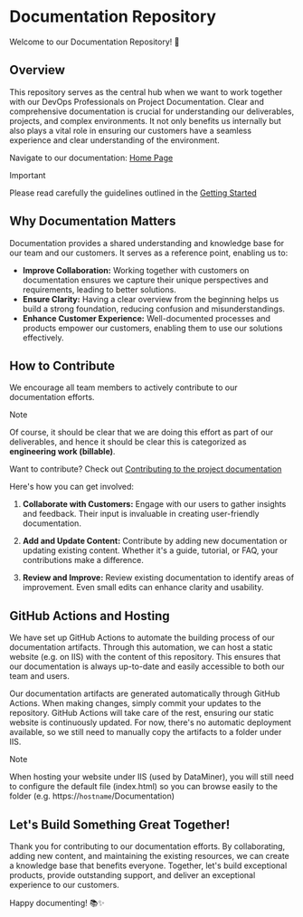 # Documentation Repository

Welcome to our Documentation Repository! 🚀

## Overview

This repository serves as the central hub when we want to work together with our DevOps Professionals on Project Documentation. Clear and comprehensive documentation is crucial for understanding our deliverables, projects, and complex environments. It not only benefits us internally but also plays a vital role in ensuring our customers have a seamless experience and clear understanding of the environment.

Navigate to our documentation: [Home Page](index.md)

> [!IMPORTANT]
> Please read carefully the guidelines outlined in the [Getting Started](xref:gettingstarted)

## Why Documentation Matters

Documentation provides a shared understanding and knowledge base for our team and our customers. It serves as a reference point, enabling us to:

- **Improve Collaboration:** Working together with customers on documentation ensures we capture their unique perspectives and requirements, leading to better solutions.
- **Ensure Clarity:** Having a clear overview from the beginning helps us build a strong foundation, reducing confusion and misunderstandings.
- **Enhance Customer Experience:** Well-documented processes and products empower our customers, enabling them to use our solutions effectively.

## How to Contribute

We encourage all team members to actively contribute to our documentation efforts. 

> [!NOTE]
> Of course, it should be clear that we are doing this effort as part of our deliverables, and hence it should be clear this is categorized as **engineering work (billable)**.

Want to contribute? Check out [Contributing to the project documentation](xref:contributing)

 Here's how you can get involved:

1. **Collaborate with Customers:** Engage with our users to gather insights and feedback. Their input is invaluable in creating user-friendly documentation.

2. **Add and Update Content:** Contribute by adding new documentation or updating existing content. Whether it's a guide, tutorial, or FAQ, your contributions make a difference.

3. **Review and Improve:** Review existing documentation to identify areas of improvement. Even small edits can enhance clarity and usability.

## GitHub Actions and Hosting

We have set up GitHub Actions to automate the building process of our documentation artifacts. Through this automation, we can host a static website (e.g. on IIS) with the content of this repository. This ensures that our documentation is always up-to-date and easily accessible to both our team and users.

Our documentation artifacts are generated automatically through GitHub Actions. When making changes, simply commit your updates to the repository. GitHub Actions will take care of the rest, ensuring our static website is continuously updated. For now, there's no automatic deployment available, so we still need to manually copy the artifacts to a folder under IIS.

> [!NOTE]
> When hosting your website under IIS (used by DataMiner), you will still need to configure the default file (index.html) so you can browse easily to the folder (e.g. https://`hostname`/Documentation)

## Let's Build Something Great Together!

Thank you for contributing to our documentation efforts. By collaborating, adding new content, and maintaining the existing resources, we can create a knowledge base that benefits everyone. Together, let's build exceptional products, provide outstanding support, and deliver an exceptional experience to our customers.

Happy documenting! 📚✨
